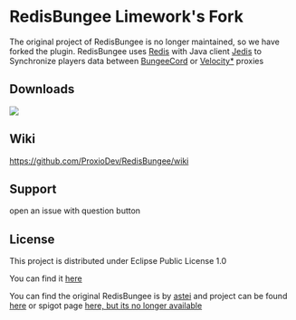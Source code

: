 # RedisBungee Limework's Fork

The original project of RedisBungee is no longer maintained, so we have forked the plugin.
RedisBungee uses [Redis](https://redis.io) with Java client [Jedis](https://github.com/redis/jedis/)
to Synchronize players data between [BungeeCord](https://github.com/SpigotMC/BungeeCord)
or [Velocity*](https://github.com/PaperMC/Velocity) proxies

## Downloads

[![](https://raw.githubusercontent.com/Prospector/badges/master/modrinth-badge-72h-padded.png)](https://modrinth.com/plugin/redisbungee)

## Wiki

https://github.com/ProxioDev/RedisBungee/wiki

## Support

open an issue with question button

## License

This project is distributed under Eclipse Public License 1.0

You can find it [here](https://github.com/proxiodev/RedisBungee/blob/master/LICENSE)

You can find the original RedisBungee is by [astei](https://github.com/astei) and project can be
found [here](https://github.com/minecrafter/RedisBungee) or spigot
page [here, but its no longer available](https://www.spigotmc.org/resources/redisbungee.13494/)

